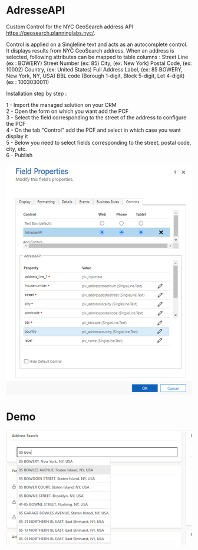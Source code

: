# AdresseAPI
 
Custom Control for the NYC GeoSearch address API https://geosearch.planninglabs.nyc/.

Control is applied on a Singleline text and acts as an autocomplete control. It displays results from NYC GeoSearch address. When an address is selected, following attributes can be mapped to table columns :
Street Line (ex : BOWERY)
Street Number (ex: 85)
City, (ex: New York)
Postal Code, (ex: 10002)
Country, (ex: United States)
Full Address Label, (ex: 85 BOWERY, New York, NY, USA)
BBL code (Borough 1-digit, Block 5-digit, Lot 4-digit) (ex : 1003030011)

Installation step by step : 

1 - Import the managed solution on your CRM  
2 - Open the form on which you want add the PCF  
3 - Select the field corresponding to the street of the address to configure the PCF  
4 - On the tab "Control" add the PCF and select in which case you want display it  
5 - Below you need to select fields corresponding to the street, postal code, city, etc.  
6 - Publish  
 
![alt text](img/config.png)

# Demo 

![alt text](img/demo.png)